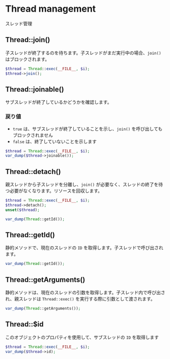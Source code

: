 # Thread management

スレッド管理
## Thread::join()

子スレッドが終了するのを待ちます。子スレッドがまだ実行中の場合、`join()` はブロックされます。

```php
$thread = Thread::exec(__FILE__, $i);
$thread->join();
```
## Thread::joinable()

サブスレッドが終了しているかどうかを確認します。
### 戻り値
- `true` は、サブスレッドが終了していることを示し、`join()` を呼び出してもブロックされません
- `false` は、終了していないことを示します

```php
$thread = Thread::exec(__FILE__, $i);
var_dump($thread->joinable());
```
## Thread::detach()

親スレッドから子スレッドを分離し、`join()` が必要なく、スレッドの終了を待つ必要がなくなります。リソースを回収します。

```php
$thread = Thread::exec(__FILE__, $i);
$thread->detach();
unset($thread);
```
```php
var_dump(Thread::getId());
```
## Thread::getId()

静的メソッドで、現在のスレッドの `ID` を取得します。子スレッドで呼び出されます。

```php
var_dump(Thread::getId());
```
## Thread::getArguments()

静的メソッドは、現在のスレッドの引数を取得します。子スレッド内で呼び出され、親スレッドは `Thread::exec()` を実行する際に引数として渡されます。

```php
var_dump(Thread::getArguments());
```
## Thread::$id

このオブジェクトのプロパティを使用して、サブスレッドの `ID` を取得します

```php
$thread = Thread::exec(__FILE__, $i);
var_dump($thread->id);
```
